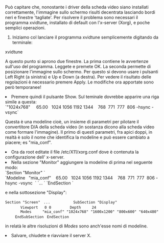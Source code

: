 Può capitare che, nonostante i driver della scheda video siano installati correttamente, l'immagine sullo schermo risulti decentrata lasciando bordi neri e finestre 'tagliate'. Per risolvere il problema sono necessari il programma xvidtune, installato di default con l'x-server (Xorg), e poche semplici operazioni.

1.  Iniziamo col lanciare il programma xvidtune semplicemente digitando da terminale:

xvidtune

A questo punto si aprono due finestre. La prima contiene le avvertenze sull'uso del programma. Leggete e premete OK. La seconda permette di posizionare l'immagine sullo schermo. Per questo si devono usare i pulsanti Left Right (a sinistra) e Up e Down (a destra). Per vedere il risultato delle regolazioni è necessario premere Apply. Le modifiche ora apportate sono però temporanee!

<li>
Premere quindi il pulsante Show. Sul teminale dovrebbe apparire una riga simile a questa:

</li>
`"1024x768"     65.00   1024 1056 1192 1344    768  771  777  806 -hsync -vsync`

Questa è una modeline cioè, un insieme di parametri per pilotare il convertitore D/A della scheda video (in sostanza dicono alla scheda video come formare l'immagine). Il primo di questi parametri, fra apici doppi, in realtà è solo il nome che identifica la modeline e può essere cambiato a piacere; es "mia\_conf".

<li>
Ora da root editate il file /etc/X11/xorg.conf dove è contenuta la configurazione dell' x-server.

</li>
<li>
Nella sezione "Monitor" aggiungere la modeline di prima nel seguente modo:

</li>
`Section "Monitor" `
`Modeline   "mia_conf"    65.00   1024 1056 1192 1344    768  771  777  806 -hsync -vsync  `
`... `
`EndSection `

e nella sottosezione "Display":

`Section "Screen" `
`...        `
`  SubSection "Display" `
`       Viewport   0 0 `
`       Depth     24 `
`       Modes     "mia_conf" "1024x768" "1600x1200" "800x600" "640x480"  `
`  EndSubSection `
`EndSection `

in relatà le altre risoluzioni di *Modes* sono anch'esse nomi di modeline.

<li>
Salvare, chiudete e riavviare il server X.

</li>
</ol>
<Categoria:Hardware>
